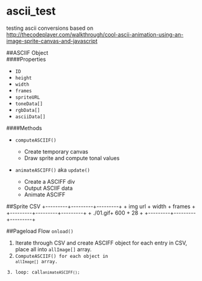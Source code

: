 # ascii_test
testing ascii conversions based on http://thecodeplayer.com/walkthrough/cool-ascii-animation-using-an-image-sprite-canvas-and-javascript
  
##ASCIIF Object  
####Properties
- <code>ID</code>
- <code>height</code>
- <code>width</code>
- <code>frames</code>
- <code>spriteURL</code>
- <code>toneData[]</code>
- <code>rgbData[]</code>
- <code>asciiData[]</code>

####Methods
- <code>computeASCIIF()</code>
	- Create temporary canvas
	- Draw sprite and compute tonal values
	
- <code>animateASCIFF()</code> aka <code>update()</code>
	- Create a ASCIFF div
	- Output ASCIIF data
	- Animate ASCIFF 


##Sprite CSV 
	+---------+---------+---------+
	+ img url + width   + frames  +
	+---------+---------+---------+
	+ ./01.gif+ 600		+ 28      +
	+---------+---------+---------+

##Pageload Flow
<code>onload()  </code>
1. Iterate through CSV and create ASCIFF object for each entry in CSV, place all into <code>allImage[]</code> array. 
2. <code>ComputeASCIIF()</ocde> for each object in <code>allImage[]</code> array. 
3. loop: call<code>animateASCIFF();<code>